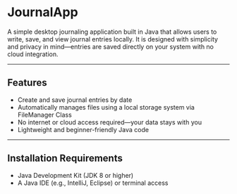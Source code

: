 # JournalApp

A simple desktop journaling application built in Java that allows users to write, save, and view journal entries locally. It is designed with simplicity and privacy in mind—entries are saved directly on your system with no cloud integration.

---

## Features

-  Create and save journal entries by date
-  Automatically manages files using a local storage system via FileManager Class
-  No internet or cloud access required—your data stays with you
-  Lightweight and beginner-friendly Java code

---

## Installation Requirements

- Java Development Kit (JDK 8 or higher)
- A Java IDE (e.g., IntelliJ, Eclipse) or terminal access
